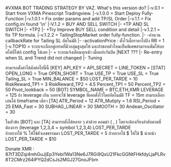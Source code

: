 #VXMA BOT TRADING STRATEGY BY VAZ.
What's this version do?
|-v.0.1 	= Start from VXMA Pinescript Tradingview.
|-v.1.0.0	= Start Deploy Fully-Function
|-v.1.0.1	= Fix order params and add TP/SL Order
|-v.1.1		= Fix config.ini found '\n'
|-V.1.2		= BUY AND SELL SWITCH 
|- 			+TP AND SL SWITCH 
|- 			+TP2
|- 			+Try Improve BUY SELL condition and detail
|-v.1.2.1 = fix TP formula.
|-v.1.2.2 = TailingStopMarket order fully-function.
|- 			-คำนวน callbackRate for Tailing SL อัตโนมัติ
|-			-activationPrice : ตั้งไว้เมื่อราคาไปถึง RR = 1
|-v.TOP10 = ระบบจะเลือกคู่เทรดที่มีวอลุ่มสูงสุดให้ และถ้าชอบตัวไหนเป็นพิเศษสามารถเพิ่มให้บอทได้ที่ไฟล์ config ได้เลย
|- 			+ ระบบแจ้งเตือนทุกเช้า เมื่อแท่งวันปิด
|NEXT ???
|- Re-entry when SL and Trend did not changed
|- Tuning

สามารถตั้งค่าได้ดังต่อไปนี้นี้
[KEY]
API_KEY = 
API_SECRET = 
LINE_TOKEN = 
[STAT]
OPEN_LONG = True
OPEN_SHORT = True
USE_TP = True
USE_SL = True
Tailing_SL = True
MIN_BALANCE = $50
LOST_PER_TARDE = 10 
RiskReward_TP1 = 3
RiskReward_TP2 = 4.5
Percent_TP1 = 50
Percent_TP2 = 50
Pivot_lookback = 50
[BOT]
SYMBOL_NAME = BTC,ETH,XMR
LEVERAGE = 125 ถ้า leverage เกิน บอทจะใช้ leverage ที่เคยตั้งไว้โดยอัตโนมัติ
TF = 15m  สามรถเลือกเล่นได้ timeframe เดียว 
[TA]
ATR_Period = 12
ATR_Mutiply = 1.6
RSI_Period = 25
EMA_Fast = 30
SUBHAG_LINEAR = 30
SMOOTH = 30
Andean_Oscillator = 30


ในหัวข้อ [BOT] และ [TA] สามารถตั้งได้หลาย ๆ ค่าด้วย คอมม่า  (  , ) 
โดยจะต้องเรียงลำดับตามที่ต้องการ  (leverage 1,2,3,4 = symbol 1,2,3,4)
LOST_PER_TARDE  
ถ้าอยากใช้ % ให้ใช้ตัวเลขธรรมดา 	LOST_PER_TARDE = 5
ถ้าอยากใช้ $ ให้ใช้ $ นำหน้า	LOST_PER_TARDE = $10

Donate XMR : 87tT3DZqi4mhGuJjEp3Yebi1Wa13Ne6J7RGi9QxU21FkcGGNtFHkfdyLjaPLRv8T2CMrz264iPYQ2dCsJs2MGJ27GnoJFbm
